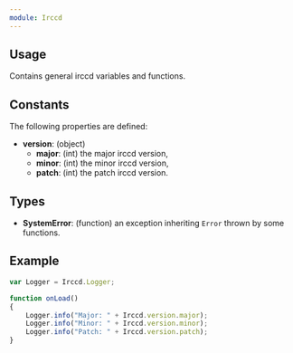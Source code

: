 ```yaml
---
module: Irccd
---
```


## Usage

Contains general irccd variables and functions.

## Constants

The following properties are defined:

  - **version**: (object)
    - **major**: (int) the major irccd version,
    - **minor**: (int) the minor irccd version,
    - **patch**: (int) the patch irccd version.

## Types

  - **SystemError**: (function) an exception inheriting `Error` thrown by some functions.

## Example

````javascript
var Logger = Irccd.Logger;

function onLoad()
{
	Logger.info("Major: " + Irccd.version.major);
	Logger.info("Minor: " + Irccd.version.minor);
	Logger.info("Patch: " + Irccd.version.patch);
}
````
